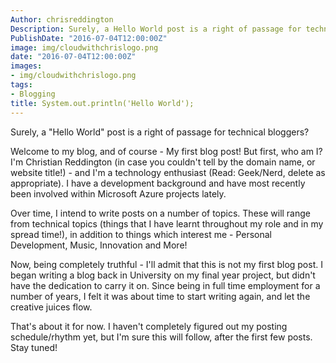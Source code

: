 ```yaml
---
Author: chrisreddington
Description: Surely, a Hello World post is a right of passage for technical bloggers?
PublishDate: "2016-07-04T12:00:00Z"
image: img/cloudwithchrislogo.png
date: "2016-07-04T12:00:00Z"
images:
- img/cloudwithchrislogo.png
tags:
- Blogging
title: System.out.println('Hello World');
---
```


Surely, a "Hello World" post is a right of passage for technical bloggers?

Welcome to my blog, and of course - My first blog post! But first, who am I? I'm Christian Reddington (in case you couldn't tell by the domain name, or website title!) - and I'm a technology enthusiast (Read: Geek/Nerd, delete as appropriate). I have a development background and have most recently been involved within Microsoft Azure projects lately.

Over time, I intend to write posts on a number of topics. These will range from technical topics (things that I have learnt throughout my role and in my spread time!), in addition to things which interest me - Personal Development, Music, Innovation and More!

Now, being completely truthful - I'll admit that this is not my first blog post. I began writing a blog back in University on my final year project, but didn't have the dedication to carry it on. Since being in full time employment for a number of years, I felt it was about time to start writing again, and let the creative juices flow.

That's about it for now. I haven't completely figured out my posting schedule/rhythm yet, but I'm sure this will follow, after the first few posts. Stay tuned!